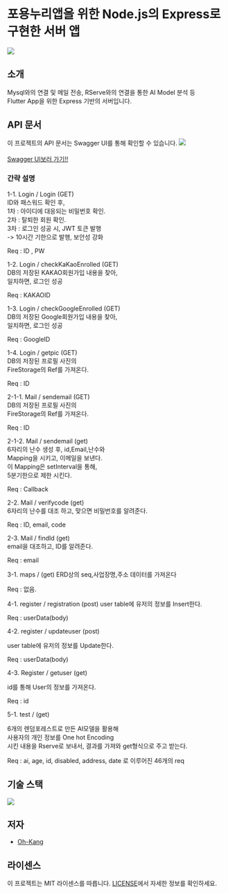 # 포용누리앱을 위한 Node.js의 Express로 구현한 서버 앱

<img src = https://github.com/Oh-Kang94/season3_team1_disabled_app/blob/main/App%20mockup.png> </img>

## 소개
Mysql와의 연결 및 메일 전송, RServe와의 연결을 통한 AI Model 분석 등          
Flutter App을 위한 Express 기반의 서버입니다.

## API 문서

이 프로젝트의 API 문서는 Swagger UI를 통해 확인할 수 있습니다.
<a href="http://www.oh-kang.kro.kr:18712">
    <img src = https://github.com/Oh-Kang94/season3_team1_disabled_app/blob/main/Swagger-UI.png>
    <br/>             
  Swagger UI보러 가기!!
</a>    

### 간략 설명 
1-1.	Login / Login  (GET)                           
ID와 패스워드 확인 후,             
1차 : 아이디에 대응되는 비밀번호 확인.             
2차 : 탈퇴한 회원 확인.             
3차 : 로그인 성공 시, JWT 토큰 발행             
-> 10시간 기한으로 발행, 보안성 강화

Req : ID , PW

1-2.	Login / checkKaKaoEnrolled (GET)              
DB의 저장된 KAKAO회원가입 내용을 찾아,             
일치하면, 로그인 성공             

Req : KAKAOID

1-3.	Login / checkGoogleEnrolled (GET)         
DB의 저장된 Google회원가입 내용을 찾아,               
일치하면, 로그인 성공           

Req : GoogleID

1-4.	Login / getpic (GET)        
DB의 저장된 프로필 사진의         
FireStorage의 Ref를 가져온다.  

Req : ID

2-1-1.	Mail / sendemail (GET)         
DB의 저장된 프로필 사진의            
FireStorage의 Ref를 가져온다.

Req : ID

2-1-2.	Mail / sendemail (get)           
6자리의 난수 생성 후, id,Email,난수와           
Mapping을 시키고, 이메일을 보낸다.           
이 Mapping은 setInterval을 통해,           
5분기한으로 제한 시킨다.           


Req : Callback

2-2.	Mail / verifycode (get)           
6자리의 난수를 대조 하고, 맞으면 비밀번호를 알려준다.           

Req : ID, email, code

2-3.	Mail / findId (get)          
email을 대조하고, ID를 알려준다.          

Req : email

3-1. maps / (get)
ERD상의 seq,사업장명,주소 데이터를 가져온다

Req : 없음.

4-1. register / registration (post)
user table에 유저의 정보를 Insert한다.

Req : userData(body)

4-2. register / updateuser (post)

user table에 유저의 정보를 Update한다.

Req : userData(body)

4-3.	Register / getuser (get)

id를 통해 User의 정보를 가져온다.

Req : id




5-1. test / (get)

6개의 렌덤포레스트로 만든 AI모델을 활용해           
사용자의 개인 정보를 One hot Encoding          
시킨 내용을  Rserve로 보내서, 결과를 가져와 get형식으로 주고 받는다.          

Req : ai, age, id, disabled, address, date
로 이루어진 46개의 req


## 기술 스택
  <img src="https://skillicons.dev/icons?i=aws,mysql,js,express,firebase,swagger"/>

## 저자

- [Oh-Kang](https://github.com/Oh-Kang94)

## 라이센스

이 프로젝트는 MIT 라이센스를 따릅니다. [LICENSE](https://github.com/git/git-scm.com/blob/main/MIT-LICENSE.txt)에서 자세한 정보를 확인하세요.

